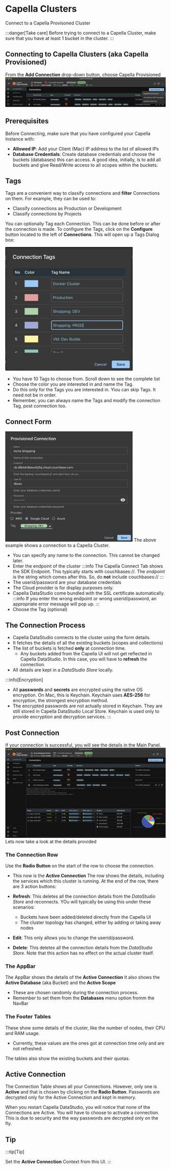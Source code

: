 # Capella Clusters

Connect to a Capella Provisoned Cluster

:::danger[Take care]
Before trying to connect to a Capella Cluster, make sure that you have at least 1 bucket in the cluster.
:::

## Connecting to Capella Clusters (aka Capella Provisioned)

From the **Add Connection** drop-down button, choose Capella Provisioned
![Capella](/img/connect/capella-connect.png)

## Prerequisites

Before Connecting, make sure that you have configured your Capella Instance with:

- **Allowed IP**: Add your Client (Mac) IP address to the list of allowed IPs
- **Database Credentials**: Create database credentials and choose the buckets (databases) this can access. A good idea, initially, is to add all buckets and give Read/Write access to all scopes within the buckets.

## Tags

Tags are a convenient way to classify connections and **filter** Connections on them. For example, they can be used to:

- Classify connections as Production or Development
- Classify connections by Projects

You can optionally Tag each Connection. This can be done before or after the connection is made. To configure the Tags, click on the **Configure** button located to the left of **Connections**. This will open up a Tags Dialog box:

<img src="/img/connect/connect-tags.png" width="400" alt="Tags" />

- You have 10 Tags to choose from. Scroll down to see the complete list
- Choose the color you are interested in and name the Tag.
- Do this only for the Tags you are interested in. Yiou can skip Tags. It need not be in order.
- Remember, you can always name the Tags and modify the connection Tag, post connection too.

## Connect Form

<img src="/img/connect/capella-connect-form.png" width="400" alt="Self Managed Form" />
The above example shows a connection to a Capella Cluster.

- You can specify any name to the connection. This cannot be changed later.
- Enter the endpoint of the cluster
  :::info
  The Capella Connect Tab shows the SDK Endpoint. This typically starts with couchbases://. The _endpoint_ is the string which comes after this. So, do **not** include couchbases://
  :::
- The userid/password are your database credentials
- The Cloud provider is for display purposes only.
- Capella DataStudio come bundled with the SSL certificate automatically.
  :::info
  If you enter the wrong endpoint or wrong userid/password, an appropriate error message will pop up.
  :::
- Choose the Tag (optional)

## The Connection Process

- Capella DataStudio connects to the cluster using the form details.
- It fetches the details of all the existing buckets (scopes and collections)
- The list of buckets is fetched **only** at connection time.
  - Any buckets added from the Capella UI will not get reflected in Capella DataStudio. In this case, you will have to **refresh** the connection.
- All details are kept in a _DataStudio Store_ locally.

:::info[Encryption]

- All **passwords** and **secrets** are encrypted using the native OS encryption. On Mac, this is Keychain. Keychain uses **AES-256** for encryption, the strongest encryption method.
- The encrypted passwords are not actually stored in Keychain. They are still stored in Capella DataStudio Local Store. Keychain is used only to provide encryption and decryption services.
  :::

## Post Connection

If your connection is successful, you will see the details in the Main Panel.
![Capella Details](/img/start/UI-Overview.png)
Lets now take a look at the details provided

### The Connection Row

Use the **Radio Button** on the start of the row to choose the connection.

- This now is the **Active Connection**
  The row shows the details, including the services which this cluster is running.
  At the end of the row, there are 3 action buttons:

- **Refresh**: This deletes all the connection details from the _DataStudio Store_ and reconnects. YOu will typically be using this under these scenarios:
  - Buckets have been added/deleted directly from the Capella UI
  - The cluster topology has changed, either by adding or taking away nodes
- **Edit**: This only allows you to change the userid/password.
- **Delete**: This deletes all the connection details from the _DataStudio Store_. Note that this action has no effect on the actual cluster itself.

### The AppBar

The AppBar shows the details of the **Active Connection**
It also shows the **Active Database** (aka Bucket) and the **Active Scope**

- These are chosen randomly during the connection process.
- Remember to set them from the **Databases** menu option fromm the NavBar

### The Footer Tables

These show some details of the cluster, like the number of nodes, their CPU and RAM usage.

- Currently, these values are the ones got at connection time only and are not refreshed.

The tables also show the existing buckets and their quotas.

## Active Connection

The Connection Table shows all your Connections. However, only one is **Active** and that is chosen by clicking on the **Radio Button**. Passwords are decrypted only for the Active Connection and kept in memory.

When you restart Capella DataStudio, you will notice that none of the Connections are Active. You will have to choose to activate a connection. This is due to security and the way passwords are decrypted only on the fly.

## Tip

:::tip[Tip]

Set the **Active Connection** Context from this UI.
:::
